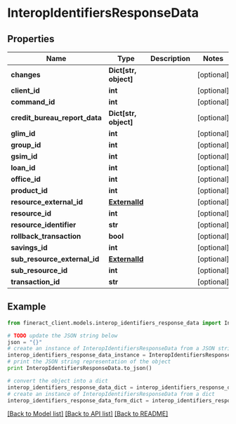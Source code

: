 # InteropIdentifiersResponseData


## Properties

Name | Type | Description | Notes
------------ | ------------- | ------------- | -------------
**changes** | **Dict[str, object]** |  | [optional] 
**client_id** | **int** |  | [optional] 
**command_id** | **int** |  | [optional] 
**credit_bureau_report_data** | **Dict[str, object]** |  | [optional] 
**glim_id** | **int** |  | [optional] 
**group_id** | **int** |  | [optional] 
**gsim_id** | **int** |  | [optional] 
**loan_id** | **int** |  | [optional] 
**office_id** | **int** |  | [optional] 
**product_id** | **int** |  | [optional] 
**resource_external_id** | [**ExternalId**](ExternalId.md) |  | [optional] 
**resource_id** | **int** |  | [optional] 
**resource_identifier** | **str** |  | [optional] 
**rollback_transaction** | **bool** |  | [optional] 
**savings_id** | **int** |  | [optional] 
**sub_resource_external_id** | [**ExternalId**](ExternalId.md) |  | [optional] 
**sub_resource_id** | **int** |  | [optional] 
**transaction_id** | **str** |  | [optional] 

## Example

```python
from fineract_client.models.interop_identifiers_response_data import InteropIdentifiersResponseData

# TODO update the JSON string below
json = "{}"
# create an instance of InteropIdentifiersResponseData from a JSON string
interop_identifiers_response_data_instance = InteropIdentifiersResponseData.from_json(json)
# print the JSON string representation of the object
print InteropIdentifiersResponseData.to_json()

# convert the object into a dict
interop_identifiers_response_data_dict = interop_identifiers_response_data_instance.to_dict()
# create an instance of InteropIdentifiersResponseData from a dict
interop_identifiers_response_data_form_dict = interop_identifiers_response_data.from_dict(interop_identifiers_response_data_dict)
```
[[Back to Model list]](../README.md#documentation-for-models) [[Back to API list]](../README.md#documentation-for-api-endpoints) [[Back to README]](../README.md)


